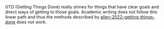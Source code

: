GTD (Getting Things Done) really shines for things that have clear goals and direct ways of getting to those goals. Academic writing does not follow this linear path and thus the methods described by [allen-2022-getting-things-done](allen-2022-getting-things-done.md) does not work.